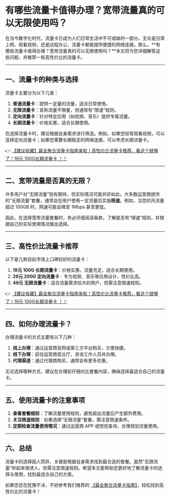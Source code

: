 # 有哪些流量卡值得办理？宽带流量真的可以无限使用吗？

在当今数字化时代，流量卡已成为人们日常生活中不可或缺的一部分。无论是日常上网、观看视频，还是远程办公，流量卡都能提供便捷的网络连接。那么，**有哪些流量卡值得办理？宽带流量真的可以无限使用吗？**本文将为您详细解答这些问题，并推荐一些高性价比的流量卡。

---

## 一、流量卡的种类与选择

流量卡主要分为以下几类：

1. **普通流量卡**：提供一定量的流量，适合日常使用。
2. **无限流量卡**：宣称流量不限量，但通常有“限速”规则。
3. **定向流量卡**：针对特定应用（如视频、音乐）提供专属流量。
4. **长期流量卡**：价格实惠，适合长期使用。

在选择流量卡时，建议根据自身需求进行筛选。例如，如果您经常观看视频，可以选择定向流量卡；如果您需要长期稳定的网络连接，可以考虑长期流量卡。

👉 [【建议收藏】最全聚合流量卡指南来啦！高性价比流量卡推荐，看这个就够了！19元 100G长期流量卡 ！！](https://bit.ly/Liuliangka)

---

## 二、宽带流量是否真的无限？

许多用户对“无限流量”抱有期待，但实际情况可能并非如此。大多数运营商提供的“无限流量”套餐，通常会在用户使用一定流量后实施**限速**。例如，当您的月流量超过 100GB 时，网速可能会降至 1Mbps 甚至更低。

因此，在选择宽带流量套餐时，务必仔细阅读条款，了解是否有“限速”规则，并根据自己的实际使用情况做出选择。

---

## 三、高性价比流量卡推荐

以下是几款目前市场上口碑较好的流量卡：

1. **19元 100G 长期流量卡**：价格实惠，流量充足，适合长期使用。
2. **29元 200G 定向流量卡**：专为视频、音乐等应用设计，性价比高。
3. **49元 无限流量卡**：适合流量需求较大的用户，但需注意限速规则。

👉 [【建议收藏】最全聚合流量卡指南来啦！高性价比流量卡推荐，看这个就够了！19元 100G长期流量卡 ！！](https://bit.ly/Liuliangka)

---

## 四、如何办理流量卡？

办理流量卡的方式主要有以下几种：

1. **线上办理**：通过运营商官网或第三方平台购买，方便快捷。
2. **线下办理**：前往运营商营业厅，咨询工作人员并办理。
3. **代理渠道**：通过代理商购买，通常会有更多优惠。

无论选择哪种方式，建议在办理前仔细对比套餐内容，确保选择最适合自己的流量卡。

---

## 五、使用流量卡的注意事项

1. **查看套餐细则**：了解流量使用规则，避免超出流量后产生额外费用。
2. **关注限速规则**：如果选择“无限流量”套餐，需注意限速条件。
3. **定期检查流量使用情况**：通过运营商 APP 或短信查询，合理规划流量使用。

---

## 六、总结

流量卡的选择因人而异，关键是根据自身需求找到最合适的套餐。虽然“无限流量”听起来很诱人，但需注意限速规则。希望本文能帮助您更好地了解流量卡的选择与使用，找到最适合自己的方案。

如果您还在犹豫不决，不妨参考我们推荐的 [【最全聚合流量卡指南】](https://bit.ly/Liuliangka)，轻松找到高性价比的流量卡！